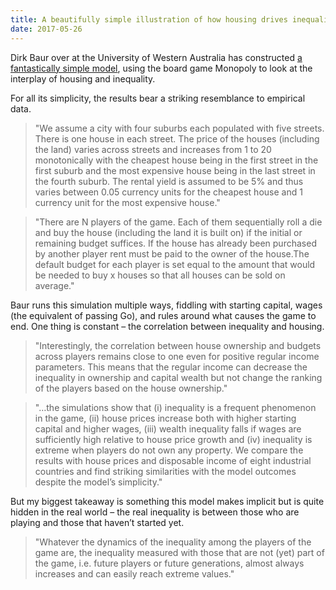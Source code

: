 ```yaml
---
title: A beautifully simple illustration of how housing drives inequality
date: 2017-05-26
---
```


<!--kg-card-begin: html--><p>Dirk Baur over at the University of Western Australia has constructed <a href="https://papers.ssrn.com/sol3/papers.cfm?abstract_id=2931257">a fantastically simple model</a>, using the board game Monopoly to look at the interplay of housing and inequality.</p>
<p>For all its simplicity, the results bear a striking resemblance to empirical data.</p>
<blockquote>
<p>&quot;We assume a city with four suburbs each populated with five streets. There is one house in each street. The price of the houses (including the land) varies across streets and increases from 1 to 20 monotonically with the cheapest house being in the first street in the first suburb and the most expensive house being in the last street in the fourth suburb. The rental yield is assumed to be 5% and thus varies between 0.05 currency units for the cheapest house and 1 currency unit for the most expensive house.&quot;</p>
</blockquote>
<p><!-----></p>
<blockquote>
<p>&quot;There are N players of the game. Each of them sequentially roll a die and buy the house (including the land it is built on) if the initial or remaining budget suffices. If the house has already been purchased by another player rent must be paid to the owner of the house.The default budget for each player is set equal to the amount that would be needed to buy x houses so that all houses can be sold on average.&quot;</p>
</blockquote>
<p>Baur runs this simulation multiple ways, fiddling with starting capital, wages (the equivalent of passing Go), and rules around what causes the game to end. One thing is constant &#8211; the correlation between inequality and housing.</p>
<blockquote>
<p>&quot;Interestingly, the correlation between house ownership and budgets across players remains close to one even for positive regular income parameters. This means that the regular income can decrease the inequality in ownership and capital wealth but not change the ranking of the players based on the house ownership.&quot;</p>
</blockquote>
<p><!----></p>
<blockquote>
<p>&quot;&#8230;the simulations show that (i) inequality is a frequent phenomenon in the game, (ii) house prices increase both with higher starting capital and higher wages, (iii) wealth inequality falls if wages are sufficiently high relative to house price growth and (iv) inequality is extreme when players do not own any property. We compare the results with house prices and disposable income of eight industrial countries and find striking similarities with the model outcomes despite the model’s simplicity.&quot;</p>
</blockquote>
<p>But my biggest takeaway is something this model makes implicit but is quite hidden in the real world &#8211; the real inequality is between those who are playing and those that haven&#8217;t started yet.</p>
<blockquote>
<p>&quot;Whatever the dynamics of the inequality among the players of the game are, the inequality measured with those that are not (yet) part of the game, i.e. future players or future generations, almost always increases and can easily reach extreme values.&quot;</p>
</blockquote>
<!--kg-card-end: html-->